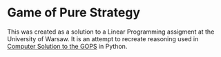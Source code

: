 # Game of Pure Strategy 

This was created as a solution to a Linear Programming assigment at the University of Warsaw. 
It is an attempt to recreate reasoning used in [Computer Solution to the GOPS](https://www.econstor.eu/obitstream/10419/98554/1/749748680.pdf) in Python.



